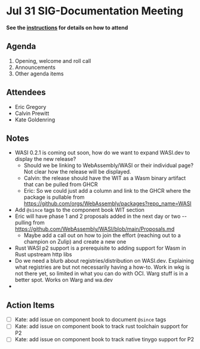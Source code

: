 # Jul 31 SIG-Documentation Meeting

**See the [instructions](../README.md) for details on how to attend**

## Agenda

1. Opening, welcome and roll call
1. Announcements
2. Other agenda items

## Attendees

* Eric Gregory
* Calvin Prewitt
* Kate Goldenring

## Notes

* WASI 0.2.1 is coming out soon, how do we want to expand WASI.dev to display the new release? 
  * Should we be linking to WebAssembly/WASI or their individual page? Not clear how the release will be displayed. 
  * Calvin: the release should have the WIT as a Wasm binary artifact that can be pulled from GHCR
  * Eric: So we could just add a column and link to the GHCR where the package is pullable from https://github.com/orgs/WebAssembly/packages?repo_name=WASI
* Add `@since` tags to the component book WIT section
* Eric will have phase 1 and 2 proposals added in the next day or two -- pulling from https://github.com/WebAssembly/WASI/blob/main/Proposals.md
  * Maybe add a call out on how to join the effort (reaching out to a champion on Zulip) and create a new one
* Rust WASI p2 support is a prerequisite to adding support for Wasm in Rust upstream http libs
* Do we need a blurb about registries/distribution on WASI.dev. Explaining what registries are but not necessarily having a how-to. Work in wkg is not there yet, so limited in what you can do with OCI. Warg stuff is in a better spot. Works on Warg and wa.dev
* 

## Action Items

* [ ] Kate: add issue on component book to document `@since` tags
* [ ] Kate: add issue on component book to track rust toolchain support for P2
* [ ] Kate: add issue on component book to track native tinygo support for P2
